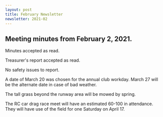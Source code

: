 ```yaml
---
layout: post
title: February Newsletter
newsletter: 2021-02
---
```

## Meeting minutes from February 2, 2021.

Minutes accepted as read.

Treasurer's report accepted as read.

No safety issues to report.

A date of March 20 was chosen for the annual club workday. March 27 will be the
alternate date in case of bad weather.

The tall grass beyond the runway area will be mowed by spring.

The RC car drag race meet will have an estimated 60-100 in attendance. They will
have use of the field for one Saturday on April 17.
